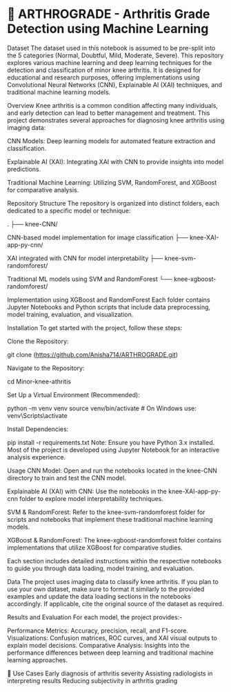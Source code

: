 # 🦴 ARTHROGRADE - Arthritis Grade Detection using Machine Learning
Dataset
The dataset used in this notebook is assumed to be pre-split into the 5 categories (Normal, Doubtful, Mild, Moderate, Severe).
This repository explores various machine learning and deep learning techniques for the detection and classification of minor knee arthritis. It is designed for educational and research purposes, offering implementations using Convolutional Neural Networks (CNN), Explainable AI (XAI) techniques, and traditional machine learning models.

Overview Knee arthritis is a common condition affecting many individuals, and early detection can lead to better management and treatment. This project demonstrates several approaches for diagnosing knee arthritis using imaging data:

CNN Models: Deep learning models for automated feature extraction and classification.

Explainable AI (XAI): Integrating XAI with CNN to provide insights into model predictions.

Traditional Machine Learning: Utilizing SVM, RandomForest, and XGBoost for comparative analysis.

Repository Structure The repository is organized into distinct folders, each dedicated to a specific model or technique:

. ├── knee-CNN/

CNN-based model implementation for image classification
├── knee-XAI-app-py-cnn/

XAI integrated with CNN for model interpretability
├── knee-svm-randomforest/

Traditional ML models using SVM and RandomForest
└── knee-xgboost-randomforest/

Implementation using XGBoost and RandomForest
Each folder contains Jupyter Notebooks and Python scripts that include data preprocessing, model training, evaluation, and visualization.

Installation To get started with the project, follow these steps:

Clone the Repository:

git clone (https://github.com/Anisha714/ARTHROGRADE.git)

Navigate to the Repository:

cd Minor-knee-athritis

Set Up a Virtual Environment (Recommended):

python -m venv venv source venv/bin/activate # On Windows use: venv\Scripts\activate

Install Dependencies:

pip install -r requirements.txt 
Note: Ensure you have Python 3.x installed. Most of the project is developed using Jupyter Notebook for an interactive analysis experience.

Usage CNN Model: Open and run the notebooks located in the knee-CNN directory to train and test the CNN model.

Explainable AI (XAI) with CNN: Use the notebooks in the knee-XAI-app-py-cnn folder to explore model interpretability techniques.

SVM & RandomForest: Refer to the knee-svm-randomforest folder for scripts and notebooks that implement these traditional machine learning models.

XGBoost & RandomForest: The knee-xgboost-randomforest folder contains implementations that utilize XGBoost for comparative studies.

Each section includes detailed instructions within the respective notebooks to guide you through data loading, model training, and evaluation.

Data The project uses imaging data to classify knee arthritis. If you plan to use your own dataset, make sure to format it similarly to the provided examples and update the data loading sections in the notebooks accordingly. If applicable, cite the original source of the dataset as required.

Results and Evaluation For each model, the project provides:-

Performance Metrics: Accuracy, precision, recall, and F1-score.
Visualizations: Confusion matrices, ROC curves, and XAI visual outputs to explain model decisions.
Comparative Analysis: Insights into the performance differences between deep learning and traditional machine learning approaches.

🏥 Use Cases
Early diagnosis of arthritis severity
Assisting radiologists in interpreting results
Reducing subjectivity in arthritis grading
